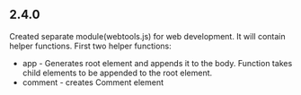 ## 2.4.0
Created separate module(webtools.js) for web development. It will contain helper functions.
First two helper functions:
* app - Generates root element and appends it to the body. Function takes child elements to be appended to the root element.
* comment - creates Comment element
